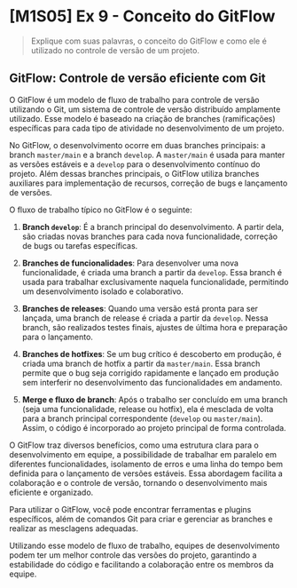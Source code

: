 # [M1S05] Ex 9 - Conceito do GitFlow

> Explique com suas palavras, o conceito do GitFlow e como ele é utilizado no controle de versão de um projeto.

## GitFlow: Controle de versão eficiente com Git

O GitFlow é um modelo de fluxo de trabalho para controle de versão utilizando o Git, um sistema de controle de versão distribuído amplamente utilizado. Esse modelo é baseado na criação de branches (ramificações) específicas para cada tipo de atividade no desenvolvimento de um projeto.

No GitFlow, o desenvolvimento ocorre em duas branches principais: a branch `master/main` e a branch `develop`. A `master/main` é usada para manter as versões estáveis e a `develop` para o desenvolvimento contínuo do projeto. Além dessas branches principais, o GitFlow utiliza branches auxiliares para implementação de recursos, correção de bugs e lançamento de versões.

O fluxo de trabalho típico no GitFlow é o seguinte:

1. **Branch `develop`**: É a branch principal do desenvolvimento. A partir dela, são criadas novas branches para cada nova funcionalidade, correção de bugs ou tarefas específicas.

2. **Branches de funcionalidades**: Para desenvolver uma nova funcionalidade, é criada uma branch a partir da `develop`. Essa branch é usada para trabalhar exclusivamente naquela funcionalidade, permitindo um desenvolvimento isolado e colaborativo.

3. **Branches de releases**: Quando uma versão está pronta para ser lançada, uma branch de release é criada a partir da `develop`. Nessa branch, são realizados testes finais, ajustes de última hora e preparação para o lançamento.

4. **Branches de hotfixes**: Se um bug crítico é descoberto em produção, é criada uma branch de hotfix a partir da `master/main`. Essa branch permite que o bug seja corrigido rapidamente e lançado em produção sem interferir no desenvolvimento das funcionalidades em andamento.

5. **Merge e fluxo de branch**: Após o trabalho ser concluído em uma branch (seja uma funcionalidade, release ou hotfix), ela é mesclada de volta para a branch principal correspondente (`develop` ou `master/main`). Assim, o código é incorporado ao projeto principal de forma controlada.

O GitFlow traz diversos benefícios, como uma estrutura clara para o desenvolvimento em equipe, a possibilidade de trabalhar em paralelo em diferentes funcionalidades, isolamento de erros e uma linha do tempo bem definida para o lançamento de versões estáveis. Essa abordagem facilita a colaboração e o controle de versão, tornando o desenvolvimento mais eficiente e organizado.

Para utilizar o GitFlow, você pode encontrar ferramentas e plugins específicos, além de comandos Git para criar e gerenciar as branches e realizar as mesclagens adequadas.

Utilizando esse modelo de fluxo de trabalho, equipes de desenvolvimento podem ter um melhor controle das versões do projeto, garantindo a estabilidade do código e facilitando a colaboração entre os membros da equipe.
